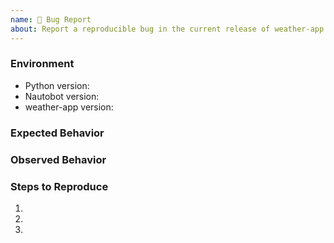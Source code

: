 ```yaml
---
name: 🐛 Bug Report
about: Report a reproducible bug in the current release of weather-app
---
```


### Environment
* Python version:  <!-- Example: 3.11.4 -->
* Nautobot version:  <!-- Example: 2.3 -->
* weather-app version:  <!-- Example: 1.0.0 -->

<!-- What did you expect to happen? -->
### Expected Behavior


<!-- What happened instead? -->
### Observed Behavior

<!--
    Describe in detail the exact steps that someone else can take to reproduce
    this bug using the current release.
-->
### Steps to Reproduce
1.
2.
3.
